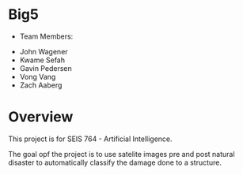 # Big5

* Team Members:
- John Wagener
- Kwame Sefah
- Gavin Pedersen 
- Vong Vang
- Zach Aaberg

# Overview
This project is for SEIS 764 - Artificial Intelligence.

The goal opf the project is to use satelite images pre and post natural disaster to automatically classify the damage done to a structure.


